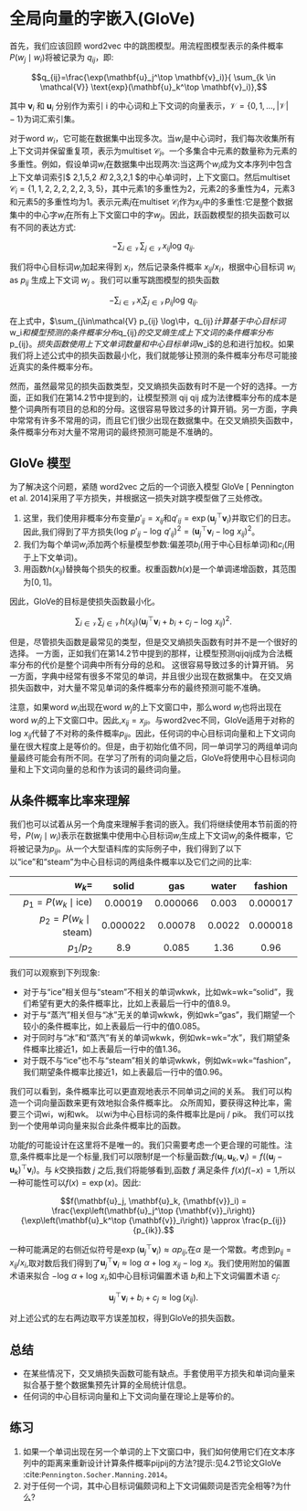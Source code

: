 

<!--
 * @version:
 * @Author:  StevenJokess https://github.com/StevenJokess
 * @Date: 2020-08-15 11:54:01
 * @LastEditors:  StevenJokess https://github.com/StevenJokess
 * @LastEditTime: 2020-10-21 22:57:26
 * @Description:MT, add math half
 * @TODO::
 * @Reference:http://preview.d2l.ai/d2l-en/master/chapter_natural-language-processing-pretraining/glove.html
 * https://github.com/d2l-ai/d2l-en/blob/master/chapter_natural-language-processing-pretraining/glove.md
-->

# 全局向量的字嵌入(GloVe)

首先，我们应该回顾 word2vec 中的跳图模型。用流程图模型表示的条件概率 $P(w_j\mid w_i)$将被记录为 $q_{ij}$，即:

$$q_{ij}=\frac{\exp(\mathbf{u}_j^\top \mathbf{v}_i)}{ \sum_{k \in \mathcal{V}} \text{exp}(\mathbf{u}_k^\top \mathbf{v}_i)},$$

其中 $\mathbf{v}_i$ 和 $\mathbf{u}_i$ 分别作为索引 i 的中心词和上下文词的向量表示，$\mathcal{V} = \{0, 1, \ldots, |\mathcal{V}|-1\}$为词汇索引集。

对于word $w_i$，它可能在数据集中出现多次。当$w_i$是中心词时，我们每次收集所有上下文词并保留重复项，表示为multiset $\mathcal{C}_i$。一个多集合中元素的数量称为元素的多重性。例如，假设单词$w_i$在数据集中出现两次:当这两个$w_i$成为文本序列中包含上下文单词索引$ 2,1,5,2 $和$ 2,3,2,1 $的中心单词时，上下文窗口。然后multiset $\mathcal{C}_i = \{1,1,2,2,2,2,2,3,5 \}$，其中元素1的多重性为2，元素2的多重性为4，元素3和元素5的多重性均为1。表示元素$j$在multiset $\mathcal{C}_i$作为$x_{ij}$中的多重性:它是整个数据集中的中心字$w_i$在所有上下文窗口中的字$w_j$。因此，跃函数模型的损失函数可以有不同的表达方式:

$$-\sum_{i\in\mathcal{V}}\sum_{j\in\mathcal{V}} x_{ij} \log\,q_{ij}.$$

我们将中心目标词$w_i$加起来得到 $x_i$，然后记录条件概率 $x_{ij}/x_i$，根据中心目标词 $w_i$ as $p_{ij}$ 生成上下文词 $w_j$ 。我们可以重写跳图模型的损失函数

$$-\sum_{i\in\mathcal{V}} x_i \sum_{j\in\mathcal{V}} p_{ij} \log\,q_{ij}.$$

在上式中，$\sum_{j\in\mathcal{V} p_{ij} \log\中，q_{ij}$计算基于中心目标词$w_i$和模型预测的条件概率分布$q_{ij}$的交叉熵生成上下文词的条件概率分布$p_{ij}$。损失函数使用上下文单词数量和中心目标单词$w_i$的总和进行加权。如果我们将上述公式中的损失函数最小化，我们就能够让预测的条件概率分布尽可能接近真实的条件概率分布。

然而，虽然最常见的损失函数类型，交叉熵损失函数有时不是一个好的选择。一方面，正如我们在第14.2节中提到的，让模型预测 qij qij 成为法律概率分布的成本是整个词典所有项目的总和的分母。这很容易导致过多的计算开销。另一方面，字典中常常有许多不常用的词，而且它们很少出现在数据集中。在交叉熵损失函数中，条件概率分布对大量不常用词的最终预测可能是不准确的。

## GloVe 模型

为了解决这个问题，紧随 word2vec 之后的一个词嵌入模型 GloVe [ Pennington et al. 2014]采用了平方损失，并根据这一损失对跳字模型做了三处修改。

1. 这里，我们使用非概率分布变量$p'_{ij}=x_{ij}$和$q'_{ij}=\exp(\mathbf{u}_j^\top \mathbf{v}_i)$并取它们的日志。因此,我们得到了平方损失$\left(\log\,p'_{ij} - \log\,q'_{ij}\right)^2 = \left(\mathbf{u}_j^\top \mathbf{v}_i - \log\,x_{ij}\right)^2$。
2. 我们为每个单词$w_i$添加两个标量模型参数:偏差项$b_i$(用于中心目标单词)和$c_i$(用于上下文单词)。
3. 用函数$h(x_{ij})$替换每个损失的权重。权重函数$h(x)$是一个单调递增函数，其范围为$[0,1]$。

因此，GloVe的目标是使损失函数最小化。

$$\sum_{i\in\mathcal{V}} \sum_{j\in\mathcal{V}} h(x_{ij}) \left(\mathbf{u}_j^\top \mathbf{v}_i + b_i + c_j - \log\,x_{ij}\right)^2.$$

但是，尽管损失函数是最常见的类型，但是交叉熵损失函数有时并不是一个很好的选择。 一方面，正如我们在第14.2节中提到的那样，让模型预测qijqij成为合法概率分布的代价是整个词典中所有分母的总和。 这很容易导致过多的计算开销。 另一方面，字典中经常有很多不常见的单词，并且很少出现在数据集中。 在交叉熵损失函数中，对大量不常见单词的条件概率分布的最终预测可能不准确。

注意，如果word $w_i$出现在word $w_j$的上下文窗口中，那么word $w_j$也将出现在word $w_i$的上下文窗口中。因此,$x_{ij}=x_{ji}$。与word2vec不同，GloVe适用于对称的$\log\, x_{ij}$代替了不对称的条件概率$p_{ij}$。因此，任何词的中心目标词向量和上下文词向量在很大程度上是等价的。但是，由于初始化值不同，同一单词学习的两组单词向量最终可能会有所不同。在学习了所有的词向量之后，GloVe将使用中心目标词向量和上下文词向量的总和作为该词的最终词向量。



## 从条件概率比率来理解

我们也可以试着从另一个角度来理解手套词的嵌入。我们将继续使用本节前面的符号，$P(w_j \mid w_i)$表示在数据集中使用中心目标词$w_i$生成上下文词$w_j$的条件概率，它将被记录为$p_{ij}$。从一个大型语料库的实际例子中，我们得到了以下以“ice”和“steam”为中心目标词的两组条件概率以及它们之间的比率:

|$w_k$=|solid|gas|water|fashion|
|--:|:-:|:-:|:-:|:-:|
|$p_1=P(w_k\mid \text{ice})$|0.00019|0.000066|0.003|0.000017|
|$p_2=P(w_k\mid\text{steam})$|0.000022|0.00078|0.0022|0.000018|
|$p_1/p_2$|8.9|0.085|1.36|0.96|

我们可以观察到下列现象:

* 对于与“ice”相关但与“steam”不相关的单词wkwk，比如wk=wk=“solid”，我们希望有更大的条件概率比，比如上表最后一行中的值8.9。
* 对于与“蒸汽”相关但与“冰”无关的单词wkwk，例如wk=“gas”，我们期望一个较小的条件概率比，如上表最后一行中的值0.085。
* 对于同时与“冰”和“蒸汽”有关的单词wkwk，例如wk=wk=“水”，我们期望条件概率比接近1，如上表最后一行中的值1.36。
* 对于既不与“ice”也不与“steam”相关的单词wkwk，例如wk=wk=“fashion”，我们期望条件概率比接近1，如上表最后一行中的值0.96。

我们可以看到，条件概率比可以更直观地表示不同单词之间的关系。 我们可以构造一个词向量函数来更有效地拟合条件概率比。 众所周知，要获得这种比率，需要三个词wi，wj和wk。 以wi为中心目标词的条件概率比是pij / pik。 我们可以找到一个使用单词向量来拟合此条件概率比的函数。

功能$f$的可能设计在这里将不是唯一的。我们只需要考虑一个更合理的可能性。注意,条件概率比是一个标量,我们可以限制f是一个标量函数:$f(\mathbf{u}_j, \mathbf{u}_k, {\mathbf{v}}_i) = f\left((\mathbf{u}_j - \mathbf{u}_k)^\top {\mathbf{v}}_i\right)$。与 $k$交换指数 $j$ 之后,我们将能够看到,函数 $f$ 满足条件 $f(x)f(-x)=1$,所以一种可能性可以$f(x)=\exp(x)$。因此:

$$f(\mathbf{u}_j, \mathbf{u}_k, {\mathbf{v}}_i) = \frac{\exp\left(\mathbf{u}_j^\top {\mathbf{v}}_i\right)}{\exp\left(\mathbf{u}_k^\top {\mathbf{v}}_i\right)} \approx \frac{p_{ij}}{p_{ik}}.$$

一种可能满足的右侧近似符号是$\exp\left(\mathbf{u}_j^\top {\mathbf{v}}_i\right) \approx \alpha p_{ij}$,在$\alpha$ 是一个常数。考虑到$p_{ij}=x_{ij}/x_i$,取对数后我们得到了$\mathbf{u}_j^\top {\mathbf{v}}_i \approx \log\,\alpha + \log\,x_{ij} - \log\,x_i$。我们使用附加的偏置术语来拟合 $- \log\, \alpha + \log\, x_i$,如中心目标词偏置术语 $b_i$和上下文词偏置术语 $c_j$:

$$\mathbf{u}_j^\top \mathbf{v}_i + b_i + c_j \approx \log(x_{ij}).$$

对上述公式的左右两边取平方误差加权，得到GloVe的损失函数。

## 总结

* 在某些情况下，交叉熵损失函数可能有缺点。手套使用平方损失和单词向量来拟合基于整个数据集预先计算的全局统计信息。
* 任何词的中心目标词向量和上下文词向量在理论上是等价的。

## 练习

1. 如果一个单词出现在另一个单词的上下文窗口中，我们如何使用它们在文本序列中的距离来重新设计计算条件概率pijpij的方法?提示:见4.2节论文GloVe :cite:`Pennington.Socher.Manning.2014`。
1. 对于任何一个词，其中心目标词偏颇词和上下文词偏颇词是否完全相等?为什么?

[1]: https://nlp.stanford.edu/projects/glove/
